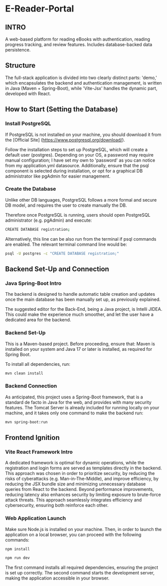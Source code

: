 # E-Reader-Portal
## INTRO
A web-based platform for reading eBooks with authentication, reading progress tracking, and review features. Includes database-backed data persistence.

## Structure
The full-stack application is divided into two clearly distinct parts: 'demo,' which encapsulates the backend and authentication management, is written in Java (Maven + Spring-Boot), while 'Vite-Jsx' handles the dynamic part, developed with React.

## How to Start (Setting the Database)
### Install PostgreSQL
If PostgreSQL is not installed on your machine, you should download it from the [Official Site] (https://www.postgresql.org/download/).

Follow the installation steps to set up PostgreSQL, which will create a default user (postgres). Depending on your OS, a password may require manual configuration; I have set my own to 'password' as you can notice from my application.yml datasource. Additionally, ensure that the psql component is selected during installation, or opt for a graphical DB administrator like pgAdmin for easier management.

### Create the Database
Unlike other DB languages, PostgreSQL follows a more formal and secure DB model, and requires the user to create manually the DB.

Therefore once PostgreSQL is running, users should open PostgreSQL administrator (e.g. pgAdmin) and execute:

```sh
CREATE DATABASE registration;
```

Alternatively, this line can be also run from the terminal if psql commands are enabled.
The relevant terminal command line would be:

```sh
psql -U postgres -c "CREATE DATABASE registration;"
```

## Backend Set-Up and Connection
### Java Spring-Boot Intro
The backend is designed to handle automatic table creation and updates once the main database has been manually set up, as previously explained.

The suggested editor for the Back-End, being a Java project, is Intelli JIDEA. This could make the experience much smoother, and let the user have a dedicated area for the backend.

### Backend Set-Up
This is a Maven-based project. Before proceeding, ensure that: Maven is installed on your system and Java 17 or later is installed, as required for Spring Boot.

To install all dependencies, run:

```sh
mvn clean install
```

### Backend Connection
As anticipated, this project uses a Spring-Boot framework, that is a standard de facto in Java for the web, and provides with many security features. The Tomcat Server is already included for running locally on your machine, and it takes only one command to make the backend run:

```sh
mvn spring-boot:run
```

## Frontend Ignition
### Vite React Framework Intro
A dedicated framework is optimal for dynamic operations, while the registration and login forms are served as templates directly in the backend. This approach was chosen in order to prioritize security, by reducing the risks of cyberattacks (e.g. Man-in-The-Middle), and improve efficiency, by reducing the JSX bundle size and minimizing unnecessary database queries from React to the backend. Beyond performance improvements, reducing latency also enhances security by limiting exposure to brute-force attack threats. This approach seamlessly integrates efficiency and cybersecurity, ensuring both reinforce each other.

### Web Application Launch
Make sure Node.js is installed on your machine. Then, in order to launch the application on a local browser, you can proceed with the following commands:

```sh
npm install
```

```sh
npm run dev
```

The first command installs all required dependencies, ensuring the project is set up correctly.
The second command starts the development server, making the application accessible in your browser.